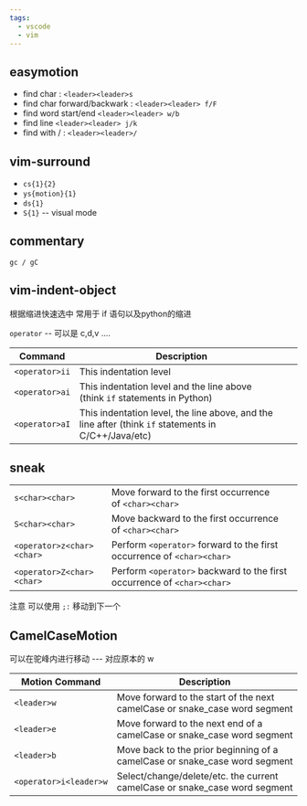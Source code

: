 ```yaml
---
tags:
  - vscode
  - vim
---
```

## easymotion

- find char : `<leader><leader>s`
- find char forward/backwark : `<leader><leader> f/F`
- find word start/end `<leader><leader> w/b`
- find line `<leader><leader> j/k`
- find with / : `<leader><leader>/`

## vim-surround

- `cs{1}{2}`
- `ys{motion}{1}`
- `ds{1}`
- `S{1}` -- visual mode


## commentary

`gc / gC`

## vim-indent-object

根据缩进快速选中 常用于 if 语句以及python的缩进

`operator` -- 可以是 c,d,v .... 

| Command        | Description                                                                                          |     |
| -------------- | ---------------------------------------------------------------------------------------------------- | --- |
| `<operator>ii` | This indentation level                                                                               |     |
| `<operator>ai` | This indentation level and the line above (think `if` statements in Python)                          |     |
| `<operator>aI` | This indentation level, the line above, and the line after (think `if` statements in C/C++/Java/etc) |     |
## sneak

|                           |                                                                         |
| ------------------------- | ----------------------------------------------------------------------- |
| `s<char><char>`           | Move forward to the first occurrence of `<char><char>`                  |
| `S<char><char>`           | Move backward to the first occurrence of `<char><char>`                 |
| `<operator>z<char><char>` | Perform `<operator>` forward to the first occurrence of `<char><char>`  |
| `<operator>Z<char><char>` | Perform `<operator>` backward to the first occurrence of `<char><char>` |


注意 可以使用 `;:` 移动到下一个

## CamelCaseMotion

可以在驼峰内进行移动 --- 对应原本的 w

| Motion Command         | Description                                                                |
| ---------------------- | -------------------------------------------------------------------------- |
| `<leader>w`            | Move forward to the start of the next camelCase or snake_case word segment |
| `<leader>e`            | Move forward to the next end of a camelCase or snake_case word segment     |
| `<leader>b`            | Move back to the prior beginning of a camelCase or snake_case word segment |
| `<operator>i<leader>w` | Select/change/delete/etc. the current camelCase or snake_case word segment |